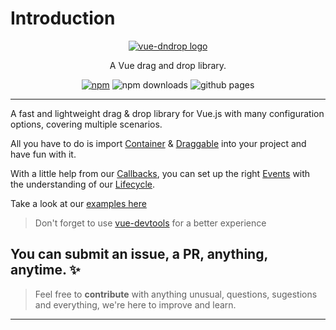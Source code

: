 # Introduction

<p align="center">
  <a href="https://amendx.github.io/vue-dndrop">
    <img src="https://user-images.githubusercontent.com/30783877/135903129-ec4df6f1-28e9-4cb2-8a06-025991c807b3.png" alt="vue-dndrop logo">
  </a>
</p>

<p align="center">
A Vue drag and drop library.
</p>

<p align="center">
<a href="https://www.npmjs.com/package/vue-dndrop"><img alt="npm" src="https://img.shields.io/npm/v/vue-dndrop.svg?style=flat-square"></a>
<img src="https://img.shields.io/npm/dt/vue-dndrop" alt="npm downloads" />
<img src="https://github.com/amendx/vue-dndrop/actions/workflows/deploy-page.yml/badge.svg" alt="github pages"/ >
</p>

---

A fast and lightweight drag & drop library for Vue.js with many configuration options, covering multiple scenarios.

All you have to do is import [Container](/api/container.md) & [Draggable](/api/draggable.md) into your project and have fun with it.

With a little help from our [Callbacks](/api/callbacks.md), you can set up the right [Events](/api/events.md) with the understanding of our [Lifecycle](/api/lifecycle.md).

Take a look at our [examples here](/examples/)

> Don't forget to use [vue-devtools](https://chrome.google.com/webstore/detail/vuejs-devtools/nhdogjmejiglipccpnnnanhbledajbpd?hl=pt-BR) for a better experience

## You can submit an **issue**, a **PR**, anything, anytime. :sparkles:

> Feel free to **contribute** with anything unusual, questions, sugestions and everything, we're here to improve and learn.

---
